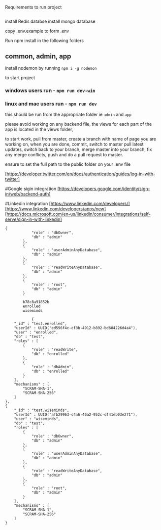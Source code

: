 Requirements to run project

##
install Redis databse
install mongo database

copy .env.example to form .env

Run npm install in the following folders
## common, admin, app


install nodemon by running `npm i -g nodemon`

to start project 
### windows users run - `npm run dev-win`
### linux and mac users run - `npm run dev`

this should be run from the appropriate folder ie `admin` and `app`


please avoid working on any backend file, the views for each part of the app is located in the views folder,


to start work, pull from master, create a branch with name of page you are working on,
when you are done, commit, switch to master pull latest updates, switch back to your branch, 
merge master into your branch, fix any merge conflicts, push and do a pull request to master.

ensure to set the full path to the public folder on your .env file

[https://developer.twitter.com/en/docs/authentication/guides/log-in-with-twitter]


#Google sigin integration
[https://developers.google.com/identity/sign-in/web/backend-auth]


#Linkedin  integration
[https://www.linkedin.com/developers/]
[https://www.linkedin.com/developers/apps/new]
[https://docs.microsoft.com/en-us/linkedin/consumer/integrations/self-serve/sign-in-with-linkedin]

	{
				"role" : "dbOwner",
				"db" : "admin"
			},
			{
				"role" : "userAdminAnyDatabase",
				"db" : "admin"
			},
			{
				"role" : "readWriteAnyDatabase",
				"db" : "admin"
			},
			{
				"role" : "root",
				"db" : "admin"
			}

            b78c8a91852b
            enrolled 
            wiseminds

            	{
		"_id" : "test.enrolled",
		"userId" : UUID("ed596f4c-cf8b-4912-b892-bd684226d4a4"),
		"user" : "enrolled",
		"db" : "test",
		"roles" : [
			{
				"role" : "readWrite",
				"db" : "enrolled"
			},
			{
				"role" : "dbAdmin",
				"db" : "enrolled"
			}
		],
		"mechanisms" : [
			"SCRAM-SHA-1",
			"SCRAM-SHA-256"
		]
	},
	{
		"_id" : "test.wiseminds",
		"userId" : UUID("afb29963-c4a6-46a2-952c-df41eb03e271"),
		"user" : "wiseminds",
		"db" : "test",
		"roles" : [
			{
				"role" : "dbOwner",
				"db" : "admin"
			},
			{
				"role" : "userAdminAnyDatabase",
				"db" : "admin"
			},
			{
				"role" : "readWriteAnyDatabase",
				"db" : "admin"
			},
			{
				"role" : "root",
				"db" : "admin"
			}
		],
		"mechanisms" : [
			"SCRAM-SHA-1",
			"SCRAM-SHA-256"
		]
	}